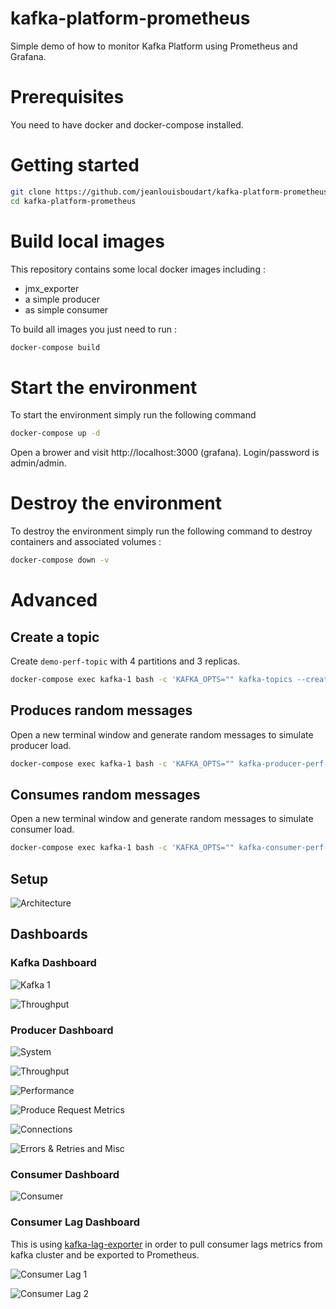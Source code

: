 # kafka-platform-prometheus

Simple demo of how to monitor Kafka Platform using Prometheus and Grafana.

# Prerequisites

You need to have docker and docker-compose installed.

# Getting started

```bash
git clone https://github.com/jeanlouisboudart/kafka-platform-prometheus.git
cd kafka-platform-prometheus
```

# Build local images
This repository contains some local docker images including :
* jmx_exporter
* a simple producer
* as simple consumer

To build all images you just need to run :

```bash
docker-compose build
```

# Start the environment
To start the environment simply run the following command
```bash
docker-compose up -d
```

Open a brower and visit http://localhost:3000 (grafana).
Login/password is admin/admin.

# Destroy the environment
To destroy the environment simply run the following command to destroy containers and associated volumes :
```bash
docker-compose down -v
```

# Advanced

## Create a topic

Create `demo-perf-topic` with 4 partitions and 3 replicas.

```bash
docker-compose exec kafka-1 bash -c 'KAFKA_OPTS="" kafka-topics --create --partitions 4 --replication-factor 3 --topic demo-perf-topic --zookeeper zookeeper-1:2181'
```

## Produces random messages

Open a new terminal window and generate random messages to simulate producer load.

```bash
docker-compose exec kafka-1 bash -c 'KAFKA_OPTS="" kafka-producer-perf-test --throughput 500 --num-records 100000000 --topic demo-perf-topic --record-size 100 --producer-props bootstrap.servers=localhost:9092'
```

## Consumes random messages

Open a new terminal window and generate random messages to simulate consumer load.

```bash
docker-compose exec kafka-1 bash -c 'KAFKA_OPTS="" kafka-consumer-perf-test --messages 100000000 --threads 1 --topic demo-perf-topic --broker-list localhost:9092 --timeout 60000'
```
## Setup

![Architecture](./images/monitoring.setup.svg)

## Dashboards


### Kafka Dashboard

![Kafka 1](./images/kafka1.jpg)

![Throughput](./images/kafka2.jpg)


### Producer Dashboard

![System](./images/producer1.jpg)

![Throughput](./images/producer2.jpg)

![Performance](./images/producer3.jpg)

![Produce Request Metrics](./images/producer4.jpg)

![Connections](./images/producer5.jpg)

![Errors & Retries and Misc](./images/producer6.jpg)


### Consumer Dashboard

![Consumer](./images/consumer1.jpg)

### Consumer Lag Dashboard

This is using [kafka-lag-exporter](https://github.com/lightbend/kafka-lag-exporter) in order to pull consumer lags metrics from kafka cluster and be exported to Prometheus.

![Consumer Lag 1](./images/consumerlag1.jpg)

![Consumer Lag 2](./images/consumerlag2.jpg)
